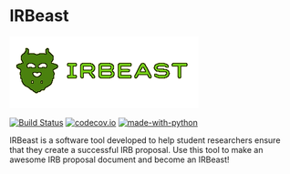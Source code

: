 # IRBeast

![IRBeast](static/beast.png "The IRBeast Logo")

[![Build Status](https://api.travis-ci.org/GatorEducator/IRBeast.svg?branch=master)](https://travis-ci.org/GatorEducator/IRBeast)
[![codecov.io](http://codecov.io/github/GatorEducator/IRBeast/coverage.svg?branch=master)](http://codecov.io/github/GatorEducator/IRBeast?branch=master)
[![made-with-python](https://img.shields.io/badge/Made%20with-Python-orange.svg)](https://www.python.org/)

IRBeast is a software tool developed to help student researchers ensure that they create a successful IRB proposal.
Use this tool to make an awesome IRB proposal document and become an IRBeast!
